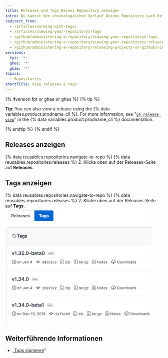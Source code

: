 ```yaml
---
title: Releases und Tags Deines Repository anzeigen
intro: Du kannst den chronologischen Verlauf Deines Repository nach Release-Name oder Tag-Nummer der Version anzeigen.
redirect_from:
  - /articles/working-with-tags/
  - /articles/viewing-your-repositorys-tags
  - /github/administering-a-repository/viewing-your-repositorys-tags
  - /github/administering-a-repository/viewing-your-repositorys-releases-and-tags
  - /github/administering-a-repository/releasing-projects-on-github/viewing-your-repositorys-releases-and-tags
versions:
  fpt: '*'
  ghes: '*'
  ghae: '*'
topics:
  - Repositories
shortTitle: View releases & tags
---
```


{% ifversion fpt or ghae or ghes %}
{% tip %}

**Tip**: You can also view a release using the {% data variables.product.prodname_cli %}. For more information, see "[`gh release view`](https://cli.github.com/manual/gh_release_view)" in the {% data variables.product.prodname_cli %} documentation.

{% endtip %}
{% endif %}

## Releases anzeigen

{% data reusables.repositories.navigate-to-repo %}
{% data reusables.repositories.releases %}
2. Klicke oben auf der Releases-Seite auf **Releases**.

## Tags anzeigen

{% data reusables.repositories.navigate-to-repo %}
{% data reusables.repositories.releases %}
2. Klicke oben auf der Releases-Seite auf **Tags**. ![Tags-Seite](/assets/images/help/releases/tags-list.png)

## Weiterführende Informationen

- „[Tags signieren](/articles/signing-tags)“
